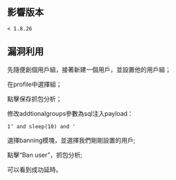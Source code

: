 <languages  />

影響版本
--------

    < 1.8.26

漏洞利用
--------

先隨便創個用戶組，接著新建一個用戶，並設置他的用戶組；

在profile中選擇組；

點擊保存抓包分析；

修改addtionalgroups參數為sql注入payload：

    1‘ and sleep(10) and '

選擇banning模塊，並選擇我們剛剛設置的用戶;

點擊“Ban user”，抓包分析;

可以看到成功延時。